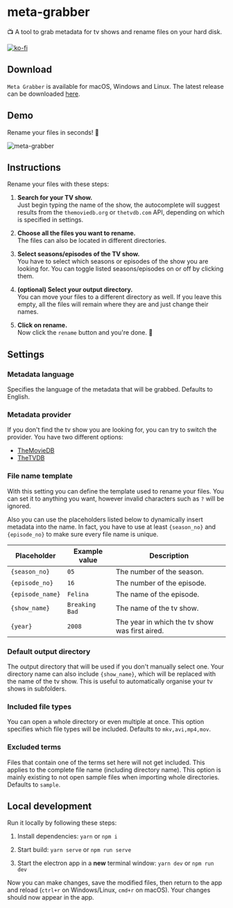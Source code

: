 # meta-grabber

📺 A tool to grab metadata for tv shows and rename files on your hard disk.

[![ko-fi](https://www.ko-fi.com/img/donate_sm.png)](https://ko-fi.com/Y8Y7LBIM)

## Download

`Meta Grabber` is available for macOS, Windows and Linux.
The latest release can be downloaded [here](https://github.com/andreaswilli/meta-grabber/releases/latest).

## Demo
Rename your files in seconds! 🚀

![meta-grabber](https://user-images.githubusercontent.com/17298270/47755099-5f33b300-dc9d-11e8-9560-aca6a21527a9.gif)

## Instructions
Rename your files with these steps:

1. **Search for your TV show.**  
   Just begin typing the name of the show, the autocomplete will suggest results from the `themoviedb.org` or `thetvdb.com` API, depending on which is specified in settings.

1. **Choose all the files you want to rename.**  
   The files can also be located in different directories.

1. **Select seasons/episodes of the TV show.**  
   You have to select which seasons or episodes of the show you are looking for. You can toggle listed seasons/episodes on or off by clicking them.

1. **(optional) Select your output directory.**  
   You can move your files to a different directory as well. If you leave this empty, all the files will remain where they are and just change their names.

1. **Click on rename.**  
   Now click the `rename` button and you're done. 🎉

## Settings

### Metadata language
Specifies the language of the metadata that will be grabbed. Defaults to English.

### Metadata provider
If you don't find the tv show you are looking for, you can try to switch the provider.
You have two different options:
- [TheMovieDB](https://www.themoviedb.org/)
- [TheTVDB](https://www.thetvdb.com/)

### File name template
With this setting you can define the template used to rename your files. You can set it to anything you want, however invalid characters such as `?` will be ignored.

Also you can use the placeholders listed below to dynamically insert metadata into the name. In fact, you have to use at least `{season_no}` and `{episode_no}` to make sure every file name is unique.

Placeholder | Example value | Description
--- | --- | ---
`{season_no}` | `05` | The number of the season.
`{episode_no}` | `16` | The number of the episode.
`{episode_name}` | `Felina` | The name of the episode.
`{show_name}` | `Breaking Bad` | The name of the tv show.
`{year}` | `2008` | The year in which the tv show was first aired.

### Default output directory
The output directory that will be used if you don't manually select one. Your directory name can also include `{show_name}`, which will be replaced with the name of the tv show. This is useful to automatically organise your tv shows in subfolders.

### Included file types
You can open a whole directory or even multiple at once. This option specifies which file types will be included. Defaults to `mkv,avi,mp4,mov`.

### Excluded terms
Files that contain one of the terms set here will not get included. This applies to the complete file name (including directory name). This option is mainly existing to not open sample files when importing whole directories. Defaults to `sample`.

## Local development
Run it locally by following these steps:

1. Install dependencies: `yarn` or `npm i`

1. Start build: `yarn serve` or `npm run serve`

1. Start the electron app in a **new** terminal window: `yarn dev` or `npm run dev`

Now you can make changes, save the modified files, then return to the app and reload (`ctrl+r` on Windows/Linux, `cmd+r` on macOS). Your changes should now appear in the app.
